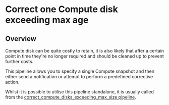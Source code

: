# Correct one Compute disk exceeding max age

## Overview

Compute disk can be quite costly to retain, it is also likely that after a certain point in time they're no longer required and should be cleaned up to prevent further costs.

This pipeline allows you to specify a single Compute snapshot and then either send a notification or attempt to perform a predefined corrective action.

Whilst it is possible to utilise this pipeline standalone, it is usually called from the [correct_compute_disks_exceeding_max_size pipeline](https://hub.flowpipe.io/mods/turbot/azure_thrifty/pipelines/azure_thrifty.pipeline.correct_compute_disks_exceeding_max_size).